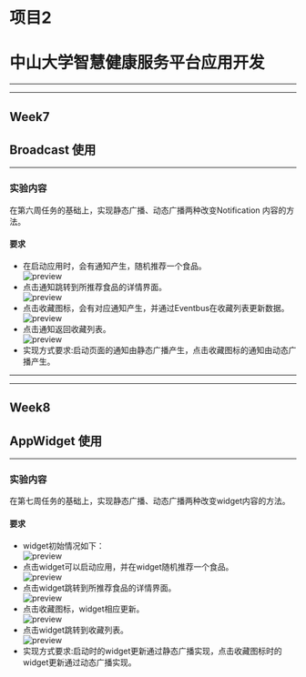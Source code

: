 # 项目2

# 中山大学智慧健康服务平台应用开发

------

------

## Week7  

## Broadcast 使用

------

### 实验内容

在第六周任务的基础上，实现静态广播、动态广播两种改变Notification 内容的方法。  

#### 要求  

- 在启动应用时，会有通知产生，随机推荐一个食品。  
  ![preview](https://gitee.com/code_sysu/PersonalProject2/raw/master/manual/images/week7_static_notification.jpg)
- 点击通知跳转到所推荐食品的详情界面。  
  ![preview](https://gitee.com/code_sysu/PersonalProject2/raw/master/manual/images/week7_static_jump.jpg) 
- 点击收藏图标，会有对应通知产生，并通过Eventbus在收藏列表更新数据。  
  ![preview](https://gitee.com/code_sysu/PersonalProject2/raw/master/manual/images/week7_requirement3.jpg) 
- 点击通知返回收藏列表。  
  ![preview](https://gitee.com/code_sysu/PersonalProject2/raw/master/manual/images/week7_requirement4.jpg) 
- 实现方式要求:启动页面的通知由静态广播产生，点击收藏图标的通知由动态广播产生。   

------

------

## Week8

## AppWidget 使用

------

### 实验内容

在第七周任务的基础上，实现静态广播、动态广播两种改变widget内容的方法。  

#### 要求 

- widget初始情况如下：      
  ![preview](https://gitee.com/code_sysu/PersonalProject2/raw/master/manual/images/week8_begin.PNG) 
- 点击widget可以启动应用，并在widget随机推荐一个食品。      
  ![preview](https://gitee.com/code_sysu/PersonalProject2/raw/master/manual/images/week8_recommendation.PNG)
- 点击widget跳转到所推荐食品的详情界面。     
  ![preview](https://gitee.com/code_sysu/PersonalProject2/raw/master/manual/images/week8_jump.PNG) 
- 点击收藏图标，widget相应更新。     
  ![preview](https://gitee.com/code_sysu/PersonalProject2/raw/master/manual/images/week8_update.PNG) 
- 点击widget跳转到收藏列表。     
  ![preview](https://gitee.com/code_sysu/PersonalProject2/raw/master/manual/images/week8_collection.PNG) 
- 实现方式要求:启动时的widget更新通过静态广播实现，点击收藏图标时的widget更新通过动态广播实现。 

